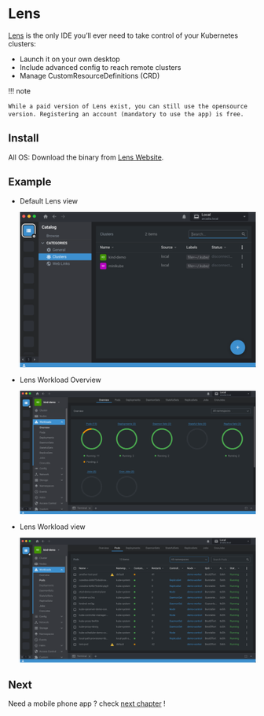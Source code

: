 # Lens

[Lens](https://k8slens.dev/) is the only IDE you’ll ever need to take control of your Kubernetes clusters:

- Launch it on your own desktop
- Include advanced config to reach remote clusters
- Manage CustomResourceDefinitions (CRD)

!!! note

    While a paid version of Lens exist, you can still use the opensource version. Registering an account (mandatory to use the app) is free.

## Install

All OS: Download the binary from [Lens Website](https://k8slens.dev/).

## Example

- Default Lens view

    ![Lens](img/Lens.png)

- Lens Workload Overview

    ![Lens Overview](img/Lens-overview.png)

- Lens Workload view

    ![Lens Workloads](img/Lens-workload.png)

## Next

Need a mobile phone app ? check [next chapter](kubenav.md) !